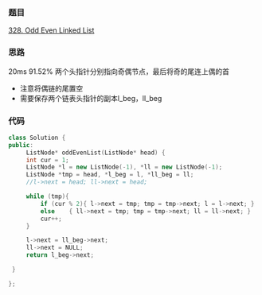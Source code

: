 ### 题目
[328. Odd Even Linked List](https://leetcode-cn.com/problems/odd-even-linked-list/submissions/)
### 思路
20ms 91.52%
两个头指针分别指向奇偶节点，最后将奇的尾连上偶的首

+ 注意将偶链的尾置空
+ 需要保存两个链表头指针的副本l_beg，ll_beg
### 代码
```c++
class Solution {
public:
     ListNode* oddEvenList(ListNode* head) {
	 int cur = 1;
	 ListNode *l = new ListNode(-1), *ll = new ListNode(-1);
	 ListNode *tmp = head, *l_beg = l, *ll_beg = ll;
	 //l->next = head; ll->next = head;

	 while (tmp){
		 if (cur % 2){ l->next = tmp; tmp = tmp->next; l = l->next; }
		 else    { ll->next = tmp; tmp = tmp->next; ll = ll->next; }
		 cur++;
	 }

	 l->next = ll_beg->next;
	 ll->next = NULL;
	 return l_beg->next;

 }

};
```
